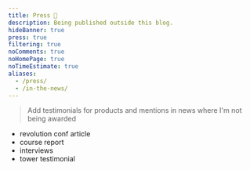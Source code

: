 ```yaml
---
title: Press 📰️
description: Being published outside this blog.
hideBanner: true
press: true
filtering: true
noComments: true
noHomePage: true
noTimeEstimate: true
aliases:
  - /press/
  - /in-the-news/
---
```


> Add testimonials for products and mentions in news where I'm not being awarded

- revolution conf article
- course report
- interviews
- tower testimonial
